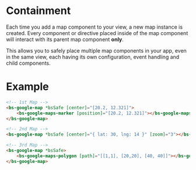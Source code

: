 # Containment
Each time you add a map component to your view, a new map instance is created. Every component or directive placed inside of the map component will interact with its parent map component **only**.

This allows you to safely place multiple map components in your app, even in the same view, each having its own configuration, event handling and child components.

# Example
```html
<!-- 1st Map -->
<bs-google-map *bsSafe [center]="[20.2, 12.321]">
    <bs-google-maps-marker [position]="[20.2, 12.321]"></bs-google-maps-marker>
</bs-google-map>

<!-- 2nd Map -->
<bs-google-map *bsSafe [center]="{ lat: 30, lng: 14 }" [zoom]="3"></bs-google-map>

<!-- 3rd Map -->
<bs-google-map *bsSafe>
    <bs-google-maps-polygon [path]="[[1,1], [20,20], [40, 40]]"></bs-google-maps-marker>
</bs-google-map>
```